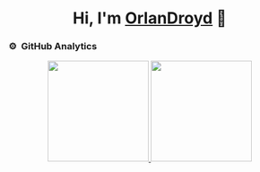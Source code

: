 <div align="center">
<h1 align="center">Hi, I'm <a href="https://orlandroyd.github.io">OrlanDroyd</a> 👋</h1>
</div>

### ⚙️ &nbsp;GitHub Analytics

<p align="center">
<a href="https://github.com/OrlanDroyd">
  <img height="180em" src="https://github-readme-stats-eight-theta.vercel.app/api?username=OrlanDroyd&show_icons=true&theme=algolia&include_all_commits=true&count_private=true"/>
  <img height="180em" src="https://github-readme-stats-eight-theta.vercel.app/api/top-langs/?username=OrlanDroyd&layout=compact&langs_count=8&theme=algolia"/>
</a>
</p>
